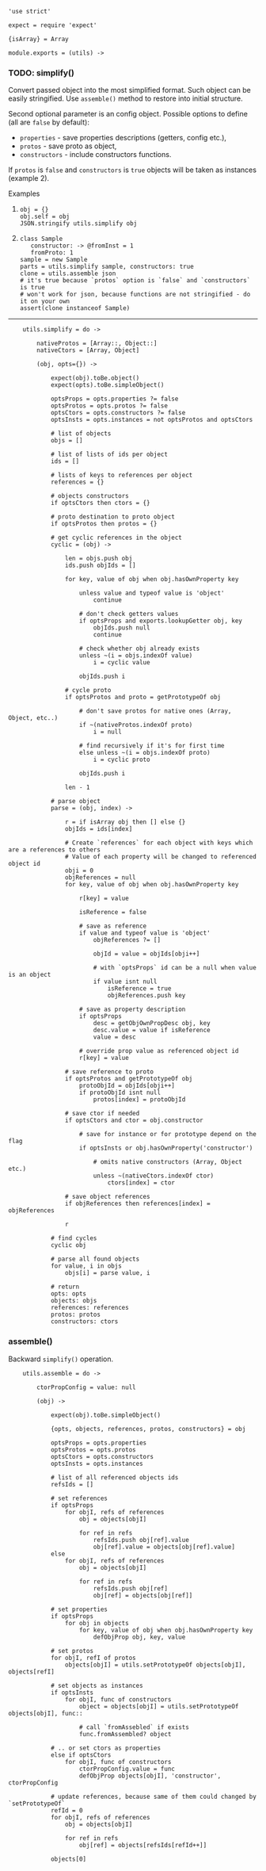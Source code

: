 	'use strict'

	expect = require 'expect'

	{isArray} = Array

	module.exports = (utils) ->

### TODO: simplify()

Convert passed object into the most simplified format.
Such object can be easily stringified.
Use `assemble()` method to restore into initial structure.

Second optional parameter is an config object.
Possible options to define (all are `false` by default):
  - `properties` - save properties descriptions (getters, config etc.),
  - `protos` - save proto as object,
  - `constructors` - include constructors functions.

If `protos` is `false` and `constructors` is `true` objects will be taken as instances (example 2).

Examples
  1. ```
     obj = {}
     obj.self = obj
     JSON.stringify utils.simplify obj
     ```
  2. ```
     class Sample
     	constructor: -> @fromInst = 1
     	fromProto: 1
     sample = new Sample
     parts = utils.simplify sample, constructors: true
     clone = utils.assemble json
     # it's true because `protos` option is `false` and `constructors` is true
     # won't work for json, because functions are not stringified - do it on your own
     assert(clone instanceof Sample)
     ```

 * * *

		utils.simplify = do ->

			nativeProtos = [Array::, Object::]
			nativeCtors = [Array, Object]

			(obj, opts={}) ->

				expect(obj).toBe.object()
				expect(opts).toBe.simpleObject()

				optsProps = opts.properties ?= false
				optsProtos = opts.protos ?= false
				optsCtors = opts.constructors ?= false
				optsInsts = opts.instances = not optsProtos and optsCtors

				# list of objects
				objs = []

				# list of lists of ids per object
				ids = []

				# lists of keys to references per object
				references = {}

				# objects constructors
				if optsCtors then ctors = {}

				# proto destination to proto object
				if optsProtos then protos = {}

				# get cyclic references in the object
				cyclic = (obj) ->

					len = objs.push obj
					ids.push objIds = []

					for key, value of obj when obj.hasOwnProperty key

						unless value and typeof value is 'object'
							continue

						# don't check getters values
						if optsProps and exports.lookupGetter obj, key
							objIds.push null
							continue

						# check whether obj already exists
						unless ~(i = objs.indexOf value)
							i = cyclic value

						objIds.push i

					# cycle proto
					if optsProtos and proto = getPrototypeOf obj

						# don't save protos for native ones (Array, Object, etc..)
						if ~(nativeProtos.indexOf proto)
							i = null

						# find recursively if it's for first time
						else unless ~(i = objs.indexOf proto)
							i = cyclic proto

						objIds.push i

					len - 1

				# parse object
				parse = (obj, index) ->

					r = if isArray obj then [] else {}
					objIds = ids[index]

					# Create `references` for each object with keys which are a references to others
					# Value of each property will be changed to referenced object id
					obji = 0
					objReferences = null
					for key, value of obj when obj.hasOwnProperty key

						r[key] = value

						isReference = false

						# save as reference
						if value and typeof value is 'object'
							objReferences ?= []

							objId = value = objIds[obji++]

							# with `optsProps` id can be a null when value is an object
							if value isnt null
								isReference = true
								objReferences.push key

						# save as property description
						if optsProps
							desc = getObjOwnPropDesc obj, key
							desc.value = value if isReference
							value = desc

						# override prop value as referenced object id
						r[key] = value

					# save reference to proto
					if optsProtos and getPrototypeOf obj
						protoObjId = objIds[obji++]
						if protoObjId isnt null
							protos[index] = protoObjId

					# save ctor if needed
					if optsCtors and ctor = obj.constructor

						# save for instance or for prototype depend on the flag
						if optsInsts or obj.hasOwnProperty('constructor')

							# omits native constructors (Array, Object etc.)
							unless ~(nativeCtors.indexOf ctor)
								ctors[index] = ctor

					# save object references
					if objReferences then references[index] = objReferences

					r

				# find cycles
				cyclic obj

				# parse all found objects
				for value, i in objs
					objs[i] = parse value, i

				# return
				opts: opts
				objects: objs
				references: references
				protos: protos
				constructors: ctors

### assemble()

Backward `simplify()` operation.

		utils.assemble = do ->

			ctorPropConfig = value: null

			(obj) ->

				expect(obj).toBe.simpleObject()

				{opts, objects, references, protos, constructors} = obj

				optsProps = opts.properties
				optsProtos = opts.protos
				optsCtors = opts.constructors
				optsInsts = opts.instances

				# list of all referenced objects ids
				refsIds = []

				# set references
				if optsProps
					for objI, refs of references
						obj = objects[objI]

						for ref in refs
							refsIds.push obj[ref].value
							obj[ref].value = objects[obj[ref].value]
				else
					for objI, refs of references
						obj = objects[objI]

						for ref in refs
							refsIds.push obj[ref]
							obj[ref] = objects[obj[ref]]

				# set properties
				if optsProps
					for obj in objects
						for key, value of obj when obj.hasOwnProperty key
							defObjProp obj, key, value

				# set protos
				for objI, refI of protos
					objects[objI] = utils.setPrototypeOf objects[objI], objects[refI]

				# set objects as instances
				if optsInsts
					for objI, func of constructors
						object = objects[objI] = utils.setPrototypeOf objects[objI], func::

						# call `fromAssebled` if exists
						func.fromAssembled? object

				# .. or set ctors as properties
				else if optsCtors
					for objI, func of constructors
						ctorPropConfig.value = func
						defObjProp objects[objI], 'constructor', ctorPropConfig

				# update references, because same of them could changed by `setPrototypeOf`
				refId = 0
				for objI, refs of references
					obj = objects[objI]

					for ref in refs
						obj[ref] = objects[refsIds[refId++]]

				objects[0]

